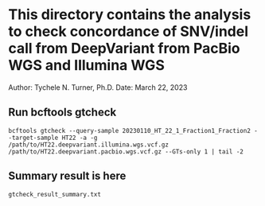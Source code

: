 # This directory contains the analysis to check concordance of SNV/indel call from DeepVariant from PacBio WGS and Illumina WGS

Author: Tychele N. Turner, Ph.D.
Date: March 22, 2023

## Run bcftools gtcheck
```
bcftools gtcheck --query-sample 20230110_HT_22_1_Fraction1_Fraction2 --target-sample HT22 -a -g /path/to/HT22.deepvariant.illumina.wgs.vcf.gz /path/to/HT22.deepvariant.pacbio.wgs.vcf.gz --GTs-only 1 | tail -2
```

## Summary result is here
`gtcheck_result_summary.txt`

